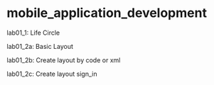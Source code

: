 # mobile_application_development

lab01_1: Life Circle

lab01_2a: Basic Layout

lab01_2b: Create layout by code or xml

lab01_2c: Create layout sign_in
